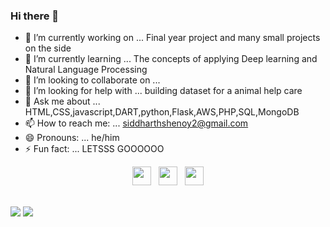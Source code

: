 ### Hi there 👋 

- 🔭 I’m currently working on ... Final year project and many small projects on the side
- 🌱 I’m currently learning ... The concepts of applying Deep learning and Natural Language Processing
- 👯 I’m looking to collaborate on ... 
- 🤔 I’m looking for help with ... building dataset for a animal help care
- 💬 Ask me about ... HTML,CSS,javascript,DART,python,Flask,AWS,PHP,SQL,MongoDB
- 📫 How to reach me: ... siddharthshenoy2@gmail.com
- 😄 Pronouns: ... he/him
- ⚡ Fun fact: ... LETSSS GOOOOOO

<p align='center'>
<a href="https://twitter.com/Siddhar85648309"><img height="30" src="https://github.com/WaylonWalker/WaylonWalker/blob/main/icon/twitter.png?raw=true"></a>&nbsp;&nbsp;
<a href="https://www.instagram.com/siddharth1205/"><img height="30" src="https://github.com/WaylonWalker/WaylonWalker/blob/main/icon/instagram.jpg?raw=true"></a>&nbsp;&nbsp;
<a href="https://www.linkedin.com/in/siddharth-shenoy-0bb981152/"><img height="30" src="https://github.com/WaylonWalker/WaylonWalker/blob/main/icon/linkedin.png?raw=true"></a>
</p>

<br>
<img src="https://github-readme-stats.vercel.app/api?username=siddharthshenoy"></img>
<img src="https://github-readme-stats.vercel.app/api/top-langs/?username=siddharthshenoy&&langs_count=5" ></img>
